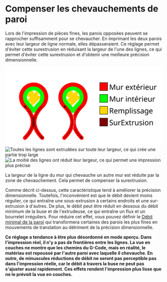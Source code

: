 Compenser les chevauchements de paroi
====
Lors de l'impression de pièces fines, les parois opposées peuvent se rapprocher suffisamment pour se chevaucher. En imprimant les deux parois avec leur largeur de ligne normale, elles dépasseraient. Ce réglage permet d'éviter cette surextrusion en réduisant la largeur de l'une des lignes, ce qui permet d'éviter cette surextrusion et d'obtenir une meilleure précision dimensionnelle.

![Où la largeur de ligne est réduite](../images/travel_compensate_overlapping_walls_enabled_schematic_fr.svg)
![Toutes les lignes sont extrudées sur toute leur largeur, ce qui crée une partie trop large](../../../articles/images/travel_compensate_overlapping_walls_enabled_disabled.png)
![La moitié des lignes ont réduit leur largeur, ce qui permet une impression plus précise](../../../articles/images/travel_compensate_overlapping_walls_enabled_enabled.png)

La largeur de la ligne du mur qui chevauche un autre mur est réduite par la zone de chevauchement. Cela permet de compenser la surextrusion.

Comme décrit ci-dessus, cette caractéristique tend à améliorer la précision dimensionnelle. Toutefois, l'inconvénient est que le débit devient moins régulier, ce qui entraîne une sous-extrusion à certains endroits et une sur-extrusion à d'autres. De plus, le débit peut être réduit en dessous du débit minimum de la buse et de l'extrudeuse, ce qui entraîne un flux et un bourrelet irréguliers. Pour réduire cet effet, vous pouvez définir le [Débit minimal de la paroi](wall_min_flow.md) qui transformera certaines des parois les plus fines en mouvements de translation au détriment de la précision dimensionnelle.

**Ce réglage a tendance à être plus désordonné en mode aperçu. Dans l'impression réel, il n'y a pas de frontières entre les lignes. La vue en couches ne montre que les chemins du G-Code, mais en réalité, le matériau est repoussé par l'autre paroi avec laquelle il chevauche. En outre, de minuscules réductions de débit ne seront pas perceptible pas dans l'impression réelle, car le débit à travers la buse ne peut pas s'ajuster aussi rapidement. Ces effets rendent l'impression plus lisse que ne le prévoit la vue en couches.**

